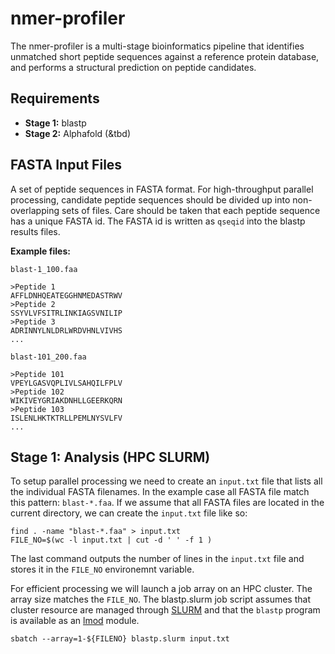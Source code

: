 # nmer-profiler

The nmer-profiler is a multi-stage bioinformatics pipeline that identifies unmatched short peptide sequences against a reference protein database, and performs a structural prediction on peptide candidates.

## Requirements

* **Stage 1:** blastp
* **Stage 2:** Alphafold (&tbd)


## FASTA Input Files

A set of peptide sequences in FASTA format. For high-throughput parallel processing, candidate peptide sequences should be divided up into non-overlapping sets of files. Care should be taken that each peptide sequence has a unique FASTA id. The FASTA id is written as `qseqid` into the blastp results files. 

**Example files:** 

`blast-1_100.faa`
```
>Peptide 1
AFFLDNHQEATEGGHNMEDASTRWV
>Peptide 2
SSYVLVFSITRLINKIAGSVNILIP
>Peptide 3
ADRINNYLNLDRLWRDVHNLVIVHS
...
```

`blast-101_200.faa`
```
>Peptide 101
VPEYLGASVQPLIVLSAHQILFPLV
>Peptide 102
WIKIVEYGRIAKDNHLLGEERKQRN
>Peptide 103
ISLENLHKTKTRLLPEMLNYSVLFV
...
```

## Stage 1: Analysis (HPC SLURM)

To setup parallel processing we need to create an `input.txt` file that lists all the individual FASTA filenames. In the example case all FASTA file match this pattern: `blast-*.faa`.  If we assume that all FASTA files are located in the current directory, we can create the `input.txt` file like so:

```
find . -name "blast-*.faa" > input.txt
FILE_NO=$(wc -l input.txt | cut -d ' ' -f 1 )
```

The last command outputs the number of lines in the `input.txt` file and stores it in the `FILE_NO` environemnt variable. 

For efficient processing we will launch a job array on an HPC cluster. The array size matches the `FILE_NO`. The blastp.slurm job script assumes that cluster resource are managed through [SLURM](https://slurm.schedmd.com) and that the `blastp` program is available as an [lmod](https://lmod.readthedocs.io/en/latest/) module.

```
sbatch --array=1-${FILENO} blastp.slurm input.txt
```

